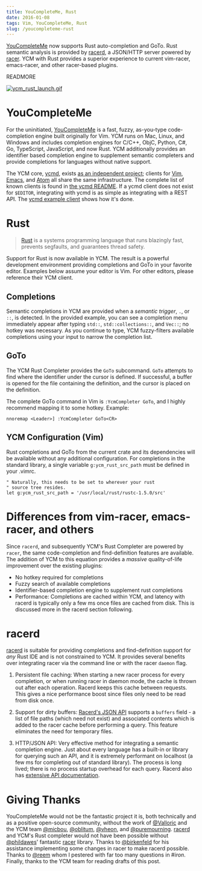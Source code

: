 ```yaml
---
title: YouCompleteMe, Rust
date: 2016-01-08
tags: Vim, YouCompleteMe, Rust
slug: /youcompleteme-rust
---
```


[YouCompleteMe][] now supports Rust auto-completion and GoTo. Rust semantic
analysis is provided by [racerd][], a JSON/HTTP server powered by [racer][]. YCM
with Rust provides a superior experience to current vim-racer, emacs-racer, and
other racer-based plugins.

READMORE

[![ycm_rust_launch.gif](https://d23f6h5jpj26xu.cloudfront.net/xtrifoeons6nfa_small.gif)](http://img.svbtle.com/xtrifoeons6nfa.gif)

# YouCompleteMe

For the uninitiated, [YouCompleteMe][] is a fast, fuzzy, as-you-type
code-completion engine built originally for Vim. YCM runs on Mac, Linux, and
Windows and includes completion engines for C/C++, ObjC, Python, C#, Go,
TypeScript, JavaScript, and now Rust. YCM additionally provides an identifier
based completion engine to supplement semantic completers and provide
completions for languages without native support.

The YCM core, [ycmd][], exists [as an independent project][ycmd-announcement];
clients for [Vim][YouCompleteMe], [Emacs][emacs client], and [Atom][atom client]
all share the same infrastructure. The complete list of known clients is found
in [the ycmd README][known clients]. If a ycmd client does not exist for
`$EDITOR`, integrating with ycmd is as simple as integrating with a REST API.
The [ycmd example client][] shows how it's done.

# Rust

> [Rust](http://rust-lang.org) is a systems programming language that runs
> blazingly fast, prevents segfaults, and guarantees thread safety. 

Support for Rust is now available in YCM. The result is a powerful development
environment providing completions and GoTo in your favorite editor. Examples
below assume your editor is Vim. For other editors, please reference their YCM
client.

## Completions

Semantic completions in YCM are provided when a *semantic trigger*, `.`, or
`::`, is detected. In the provided example, you can see a completion menu
immediately appear after typing `std::`, `std::collections::`, and `Vec::`; no
hotkey was necessary. As you continue to type, YCM fuzzy-filters available
completions using your input to narrow the completion list.

## GoTo

The YCM Rust Completer provides the `GoTo` subcommand. `GoTo` attempts to find
where the identifier under the cursor is defined. If successful, a buffer is
opened for the file containing the definition, and the cursor is placed on the
definition.

The complete GoTo command in Vim is `:YcmCompleter GoTo`, and I highly recommend
mapping it to some hotkey. Example:

```viml
nnoremap <Leader>] :YcmCompleter GoTo<CR>
```

## YCM Configuration (Vim)

Rust completions and GoTo from the current crate and its dependencies will be
available without any additional configuration. For completions in the standard
library, a single variable `g:ycm_rust_src_path` must be defined in your .vimrc.

```viml
" Naturally, this needs to be set to wherever your rust
" source tree resides.
let g:ycm_rust_src_path = '/usr/local/rust/rustc-1.5.0/src'
```

# Differences from vim-racer, emacs-racer, and others

Since `racerd`, and subsequently YCM's Rust Completer are powered by `racer`,
the same code-completion and find-definition features are available. The
addition of YCM to this equation provides a *massive* quality-of-life
improvement over the existing plugins:

- No hotkey required for completions
- Fuzzy search of available completions
- Identifier-based completion engine to supplement rust completions
- Performance: Completions are cached within YCM, and latency with racerd is
  typically only a few ms once files are cached from disk. This is discussed
  more in the racerd section following.

# racerd

[racerd][] is suitable for providing completions and find-definition support for
*any* Rust IDE and is not constrained to YCM. It provides several benefits over
integrating racer via the command line or with the racer `daemon` flag.

1. Persistent file caching: When starting a new racer process for every
   completion, or when running racer in daemon mode, the cache is thrown out
   after each operation. Racerd keeps this cache between requests. This gives a
   nice performance boost since files only need to be read from disk once.

2. Support for dirty buffers: [Racerd's JSON API][] supports a `buffers` field -
   a list of file paths (which need not exist) and associated contents which is
   added to the racer cache before performing a query. This feature eliminates
   the need for temporary files.

3. HTTP/JSON API: Very effective method for integrating a semantic completion
   engine. Just about every language has a built-in or library for querying such
   an API, and it is extremely performant on localhost (a few ms for completing
   out of standard library). The process is long lived; there is no process
   startup overhead for each query. Racerd also has [extensive API
   documentation][Racerd's JSON API].

# Giving Thanks

YouCompleteMe would not be the fantastic project it is, both technically and as
a positive open-source community, without the work of [@Valloric][] and the YCM
team [@micbou][], [@oblitum][], [@vheon][], and [@puremourning]. [racerd][] and
YCM's Rust completer would not have been possible without [@phildawes][]'
fantastic [racer][] library. Thanks to [@birkenfeld][] for his assistance
implementing some changes in racer to make racerd possible. Thanks to [@reem][]
whom I pestered with far too many questions in #*iron*. Finally, thanks to the
YCM team for reading drafts of this post.


[other editors]: https://github.com/Valloric/ycmd#known-ycmd-clients
[ycmd-announcement]: https://val.markovic.io/articles/youcompleteme-as-a-server
[ycmd]: https://github.com/valloric/ycmd
[racer]: https://github.com/phildawes/racer
[racerd]: https://github.com/jwilm/racerd
[YouCompleteMe]: https://github.com/valloric/YouCompleteMe
[emacs client]: https://github.com/abingham/emacs-ycmd
[atom client]: https://atom.io/packages/you-complete-me
[ycmd example client]: https://github.com/Valloric/ycmd/tree/master/examples
[Racerd's JSON API]: https://github.com/jwilm/racerd/blob/master/docs/API.md
[known clients]: https://github.com/Valloric/ycmd#known-ycmd-clients

[@micbou]: https://github.com/micbou
[@Valloric]: https://github.com/valloric
[@phildawes]: https://github.com/phildawes
[@oblitum]: https://github.com/oblitum
[@puremourning]: https://github.com/puremourning
[@vheon]: https://github.com/vheon 
[@birkenfeld]: https://github.com/birkenfeld
[@reem]: https://github.com/reem 
